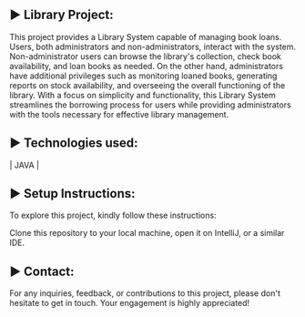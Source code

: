 ► Library Project:
---

This project provides a  Library System capable of managing book loans. Users, both administrators and non-administrators, interact with the system. Non-administrator users can browse the library's collection, check book availability, and loan books as needed. On the other hand, administrators have additional privileges such as monitoring loaned books, generating reports on stock availability, and overseeing the overall functioning of the library. With a focus on simplicity and functionality, this Library System streamlines the borrowing process for users while providing administrators with the tools necessary for effective library management.

► Technologies used:
---

| JAVA |

► Setup Instructions:
---

To explore this project, kindly follow these instructions:

Clone this repository to your local machine, open it on IntelliJ, or a similar IDE.

► Contact:
---

For any inquiries, feedback, or contributions to this project, please don't hesitate to get in touch. Your engagement is highly appreciated!
